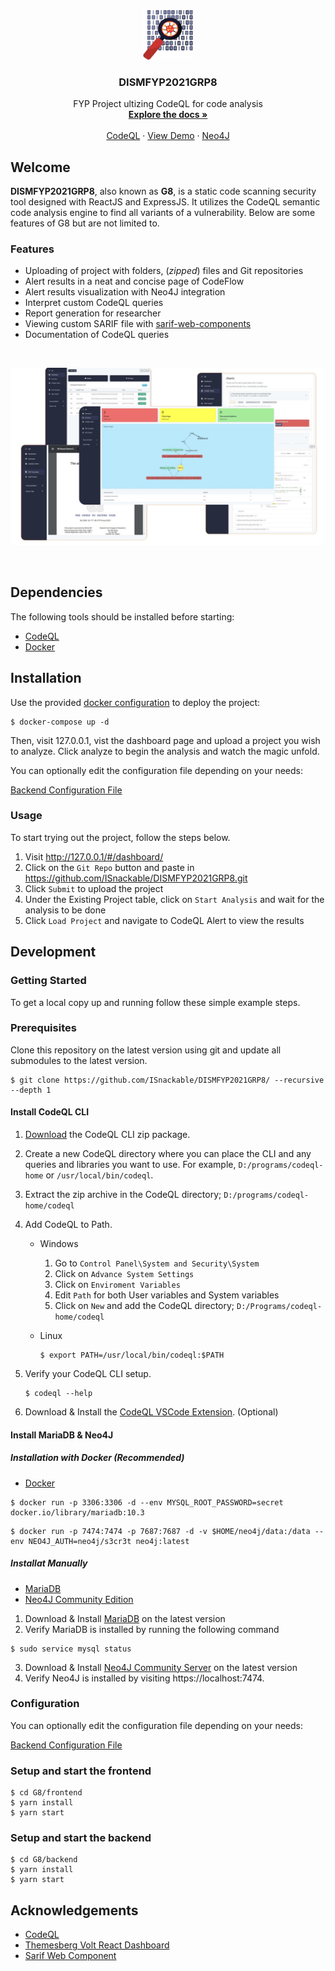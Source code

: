 <br />
<p align="center">
  <a href="https://github.com/ISnackable/DISMFYP2021GRP8/">
    <img src="G8/frontend/src/assets/img/G8-logo.png" alt="Logo" width="80" height="80">
  </a>

  <h3 align="center">DISMFYP2021GRP8</h3>

  <p align="center">
    FYP Project ultizing CodeQL for code analysis
    <br />
    <a href="https://github.com/ISnackable/DISMFYP2021GRP8/"><strong>Explore the docs »</strong></a>
    <br />
    <br />
    <a href="https://github.com/github/codeql">CodeQL</a>
    ·
    <a href="https://www.youtube.com/watch?v=Y6PjAaZKNYk">View Demo</a>
    ·
    <a href="https://neo4j.com/">Neo4J</a>
</p>

## Welcome

**DISMFYP2021GRP8**, also known as **G8**, is a static code scanning security tool designed with ReactJS and ExpressJS. It utilizes the CodeQL semantic code analysis engine to find all variants of a vulnerability. Below are some features of G8 but are not limited to.

### Features

- Uploading of project with folders, (_zipped_) files and Git repositories
- Alert results in a neat and concise page of CodeFlow
- Alert results visualization with Neo4J integration
- Interpret custom CodeQL queries
- Report generation for researcher
- Viewing custom SARIF file with [sarif-web-components](https://github.com/microsoft/sarif-web-component)
- Documentation of CodeQL queries

<br />

![G8 Pages](G8/frontend/src/assets/img/allphoto.png)

<br />

## Dependencies

The following tools should be installed before starting:

- [CodeQL](https://github.com/github/codeql)
- [Docker](https://www.docker.com/get-started)

## Installation

Use the provided [docker configuration](./G8/docker-compose.yml) to deploy the project:

```shell
$ docker-compose up -d
```

Then, visit 127.0.0.1, vist the dashboard page and upload a project you wish to analyze. Click analyze to begin the analysis and watch the magic unfold.

You can optionally edit the configuration file depending on your needs:

[Backend Configuration File](./G8/backend/config/index.js)

### Usage

To start trying out the project, follow the steps below.

1. Visit http://127.0.0.1/#/dashboard/
2. Click on the `Git Repo` button and paste in https://github.com/ISnackable/DISMFYP2021GRP8.git
3. Click `Submit` to upload the project
4. Under the Existing Project table, click on `Start Analysis` and wait for the analysis to be done
5. Click `Load Project` and navigate to CodeQL Alert to view the results

## Development

### Getting Started

To get a local copy up and running follow these simple example steps.

### Prerequisites

Clone this repository on the latest version using git and update all submodules to the latest version.

```shell
$ git clone https://github.com/ISnackable/DISMFYP2021GRP8/ --recursive --depth 1
```

#### Install CodeQL CLI

1. [Download](https://github.com/github/codeql-cli-binaries/releases) the CodeQL CLI zip package.
2. Create a new CodeQL directory where you can place the CLI and any queries and libraries you want to use. For example, `D:/programs/codeql-home` or `/usr/local/bin/codeql`.
3. Extract the zip archive in the CodeQL directory; `D:/programs/codeql-home/codeql`
4. Add CodeQL to Path.

   - Windows

     1. Go to `Control Panel\System and Security\System`
     2. Click on `Advance System Settings`
     3. Click on `Enviroment Variables`
     4. Edit `Path` for both User variables and System variables
     5. Click on `New` and add the CodeQL directory; `D:/Programs/codeql-home/codeql`

   - Linux

     ```shell
     $ export PATH=/usr/local/bin/codeql:$PATH
     ```

5. Verify your CodeQL CLI setup.

   ```shell
   $ codeql --help
   ```

6. Download & Install the [CodeQL VSCode Extension](https://marketplace.visualstudio.com/items?itemName=GitHub.vscode-codeql). (Optional)

#### Install MariaDB & Neo4J

##### Installation with Docker (Recommended)

- [Docker](https://www.docker.com/get-started)

```shell
$ docker run -p 3306:3306 -d --env MYSQL_ROOT_PASSWORD=secret docker.io/library/mariadb:10.3
```

```shell
$ docker run -p 7474:7474 -p 7687:7687 -d -v $HOME/neo4j/data:/data --env NEO4J_AUTH=neo4j/s3cr3t neo4j:latest
```

##### Installat Manually

- [MariaDB](https://mariadb.org/download/)
- [Neo4J Community Edition](https://neo4j.com/download-center/#community)

1. Download & Install [MariaDB](https://mariadb.org/download/) on the latest version
2. Verify MariaDB is installed by running the following command

```shell
$ sudo service mysql status
```

3. Download & Install [Neo4J Community Server](https://neo4j.com/download-center/#community) on the latest version
4. Verify Neo4J is installed by visiting https://localhost:7474.

### Configuration

You can optionally edit the configuration file depending on your needs:

[Backend Configuration File](./G8/backend/config/index.js)

### Setup and start the frontend

```shell
$ cd G8/frontend
$ yarn install
$ yarn start
```

### Setup and start the backend

```shell
$ cd G8/backend
$ yarn install
$ yarn start
```

## Acknowledgements

- [CodeQL](https://github.com/github/codeql)
- [Themesberg Volt React Dashboard](https://github.com/themesberg/volt-react-dashboard)
- [Sarif Web Component](https://github.com/microsoft/sarif-web-component)
